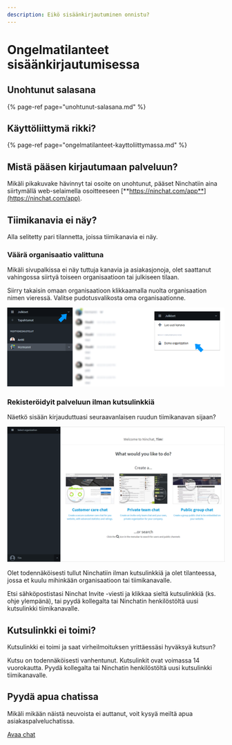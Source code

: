 ```yaml
---
description: Eikö sisäänkirjautuminen onnistu?
---
```


# Ongelmatilanteet sisäänkirjautumisessa

## Unohtunut salasana

{% page-ref page="unohtunut-salasana.md" %}

## Käyttöliittymä rikki? <a id="kayttoliittyma-rikki"></a>

{% page-ref page="ongelmatilanteet-kayttoliittymassa.md" %}

## Mistä pääsen kirjautumaan palveluun?

Mikäli pikakuvake hävinnyt tai osoite on unohtunut, pääset Ninchatiin aina siirtymällä web-selaimella osoitteeseen [**https://ninchat.com/app**](https://ninchat.com/app).

## Tiimikanavia ei näy? <a id="tiimikanavia-ei-nay"></a>

Alla selitetty pari tilannetta, joissa tiimikanavia ei näy.

### Väärä organisaatio valittuna <a id="vaara-organisaatio-valittuna"></a>

Mikäli sivupalkissa ei näy tuttuja kanavia ja asiakasjonoja, olet saattanut vahingossa siirtyä toiseen organisaatioon tai julkiseen tilaan.

Siirry takaisin omaan organisaatioon klikkaamalla nuolta organisaation nimen vieressä. Valitse pudotusvalikosta oma organisaationne.

![Vaihda organisaatio organisaatiovalikosta](../.gitbook/assets/problem-wrong-organization.png)

### Rekisteröidyit palveluun ilman kutsulinkkiä

Näetkö sisään kirjauduttuasi seuraavanlaisen ruudun tiimikanavan sijaan?

![](../.gitbook/assets/welcome-screen%20%283%29.png)

Olet todennäköisesti tullut Ninchatiin ilman kutsulinkkiä ja olet tilanteessa, jossa et kuulu mihinkään organisaatioon tai tiimikanavalle.

Etsi sähköpostistasi Ninchat Invite -viesti ja klikkaa sieltä kutsulinkkiä \(ks. ohje ylempänä\), tai pyydä kollegalta tai Ninchatin henkilöstöltä uusi kutsulinkki tiimikanavalle.

## Kutsulinkki ei toimi?

Kutsulinkki ei toimi ja saat virheilmoituksen yrittäessäsi hyväksyä kutsun?

Kutsu on todennäköisesti vanhentunut. Kutsulinkit ovat voimassa 14 vuorokautta. Pyydä kollegalta tai Ninchatin henkilöstöltä uusi kutsulinkki tiimikanavalle.

## Pyydä apua chatissa <a id="pyyda-apua-chatissa"></a>

Mikäli mikään näistä neuvoista ei auttanut, voit kysyä meiltä apua asiakaspalveluchatissa.

[Avaa chat](https://ninchat.com/contact?help)


